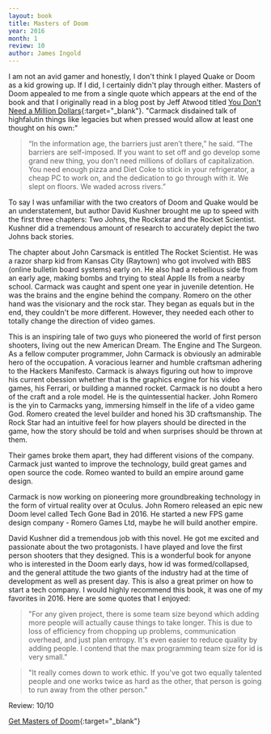 ```yaml
---
layout: book
title: Masters of Doom
year: 2016
month: 1
review: 10
author: James Ingold
---
```


I am not an avid gamer and honestly, I don't think I played Quake or Doom as a kid growing up. If I did, I certainly didn't play through either. Masters of Doom appealed to me from a single quote which appears at the end of the book and that I originally read in a blog post by Jeff Atwood titled [You Don't Need a Million Dollars](http://blog.codinghorror.com/you-dont-need-millions-of-dollars/){:target="\_blank"}. "Carmack disdained talk of highfalutin things like legacies but when pressed would allow at least one thought on his own:"

> “In the information age, the barriers just aren’t there,” he said. “The barriers are self-imposed. If you want to set off and go develop some grand new thing, you don’t need millions of dollars of capitalization. You need enough pizza and Diet Coke to stick in your refrigerator, a cheap PC to work on, and the dedication to go through with it. We slept on floors. We waded across rivers.”

To say I was unfamiliar with the two creators of Doom and Quake would be an understatement, but author David Kushner brought me up to speed with the first three chapters: Two Johns, the Rockstar and the Rocket Scientist. Kushner did a tremendous amount of research to accurately depict the two Johns back stories.

The chapter about John Carsmack is entitled The Rocket Scientist. He was a razor sharp kid from Kansas City (Raytown) who got involved with BBS (online bulletin board systems) early on. He also had a rebellious side from an early age, making bombs and trying to steal Apple IIs from a nearby school. Carmack was caught and spent one year in juvenile detention. He was the brains and the engine behind the company. Romero on the other hand was the visionary and the rock star. They began as equals but in the end, they couldn't be more different. However, they needed each other to totally change the direction of video games.

This is an inspiring tale of two guys who pioneered the world of first person shooters, living out the new American Dream. The Engine and The Surgeon. As a fellow computer programmer, John Carmack is obviously an admirable hero of the occupation. A voracious learner and humble craftsman adhering to the Hackers Manifesto. Carmack is always figuring out how to improve his current obession whether that is the graphics engine for his video games, his Ferrari, or building a manned rocket. Carmack is no doubt a hero of the craft and a role model. He is the quintessential hacker. John Romero is the yin to Carmacks yang, immersing himself in the life of a video game God. Romero created the level builder and honed his 3D craftsmanship. The Rock Star had an intuitive feel for how players should be directed in the game, how the story should be told and when surprises should be thrown at them.

Their games broke them apart, they had different visions of the company. Carmack just wanted to improve the technology, build great games and open source the code. Romeo wanted to build an empire around game design.

Carmack is now working on pioneering more groundbreaking technology in the form of virtual reality over at Oculus. John Romero released an epic new Doom level called Tech Gone Bad in 2016. He started a new FPS game design company - Romero Games Ltd, maybe he will build another empire.

David Kushner did a tremendous job with this novel. He got me excited and passionate about the two protagonists. I have played and love the first person shooters that they designed. This is a wonderful book for anyone who is interested in the Doom early days, how id was formed/collapsed, and the general attitude the two giants of the industry had at the time of development as well as present day. This is also a great primer on how to start a tech company. I would highly recommend this book, it was one of my favorites in 2016. Here are some quotes that I enjoyed:

> "For any given project, there is some team size beyond which adding more people will actually cause things to take longer. This is due to loss of efficiency from chopping up problems, communication overhead, and just plan entropy. It's even easier to reduce quality by adding people. I contend that the max programming team size for id is very small."

> "It really comes down to work ethic. If you've got two equally talented people and one works twice as hard as the other, that person is going to run away from the other person."

Review: 10/10

[Get Masters of Doom](https://amzn.to/3hAHlbV){:target="\_blank"}
